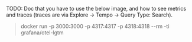 TODO: Doc that you have to use the below image, and how to see metrics and traces (traces are via
Explore -> Tempo -> Query Type: Search).

> docker run -p 3000:3000 -p 4317:4317 -p 4318:4318 --rm -ti grafana/otel-lgtm